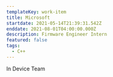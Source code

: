 ```yaml
---
templateKey: work-item
title: Microsoft
startdate: 2021-05-14T21:39:31.542Z
enddate: 2021-08-01T04:00:00.000Z
description: Firmware Engineer Intern
featured: false
tags:
  - C++
---
```

In Device Team